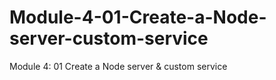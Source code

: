 # Module-4-01-Create-a-Node-server-custom-service
Module 4: 01 Create a Node server &amp; custom service
